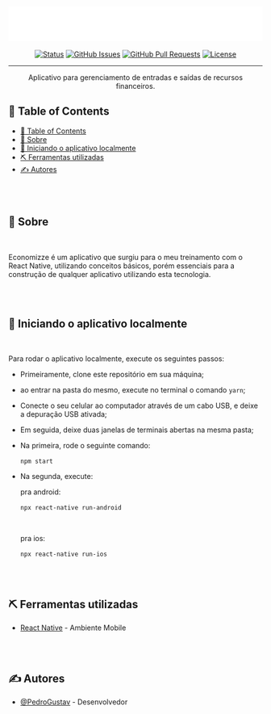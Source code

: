 <p align="center">
  <a href="" rel="noopener">
 <img  src="./android/app/src/main/res/mipmap-hdpi/logo.png" alt="Project logo"></a>
</p>


<div align="center">

[![Status](https://img.shields.io/badge/status-active-success.svg)]()
[![GitHub Issues](https://img.shields.io/github/issues/kylelobo/The-Documentation-Compendium.svg)](https://github.com/kylelobo/The-Documentation-Compendium/issues)
[![GitHub Pull Requests](https://img.shields.io/github/issues-pr/kylelobo/The-Documentation-Compendium.svg)](https://github.com/kylelobo/The-Documentation-Compendium/pulls)
[![License](https://img.shields.io/badge/license-MIT-blue.svg)](/LICENSE)

</div>

---

<p align="center"> Aplicativo para gerenciamento de entradas e saídas de recursos financeiros.
    <br> 
</p>

## 📝 Table of Contents

- [📝 Table of Contents](#-table-of-contents)
- [🧐 Sobre <a name = "about"></a>](#-sobre-)
- [🏁 Iniciando o aplicativo localmente <a name = "getting_started"></a>](#-iniciando-o-aplicativo-localmente-)
- [⛏️ Ferramentas utilizadas <a name = "built_using"></a>](#️-ferramentas-utilizadas-)
- [✍️ Autores <a name = "authors"></a>](#️-autores-)

<br> 
<br> 

## 🧐 Sobre <a name = "about"></a>
<br> 

Economizze é um aplicativo que surgiu para o meu treinamento com o React Native, utilizando conceitos básicos, porém essenciais para a construção de qualquer aplicativo utilizando esta tecnologia.

<br> 
<br> 


## 🏁 Iniciando o aplicativo localmente <a name = "getting_started"></a>

<br> 


Para rodar o aplicativo localmente, execute os seguintes passos:

- Primeiramente, clone este repositório em sua máquina;
- ao entrar na pasta do mesmo, execute no terminal o comando <code>yarn</code>;
- Conecte o seu celular ao computador através de um cabo USB, e deixe a depuração USB ativada;
- Em seguida, deixe duas janelas de terminais abertas na mesma pasta;
- Na primeira, rode o seguinte comando:
  
  ```
  npm start
  ```
- Na segunda, execute:
  
  pra android:
  ```
  npx react-native run-android
  ```
  </br>

  pra ios:
  
  ```
  npx react-native run-ios
  ```

<br> 
<br> 


## ⛏️ Ferramentas utilizadas <a name = "built_using"></a>

- [React Native](https://reactnative.dev) - Ambiente Mobile

<br> 
<br> 

## ✍️ Autores <a name = "authors"></a>

- [@PedroGustav](https://github.com/PedroGustav) - Desenvolvedor

<br> 
<br>

